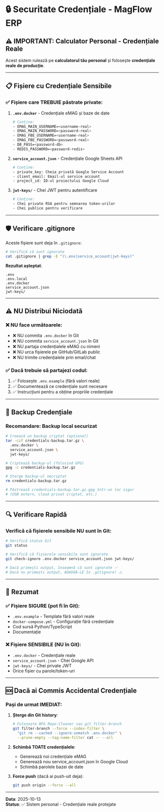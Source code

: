 # 🔒 Securitate Credențiale - MagFlow ERP

## ⚠️ IMPORTANT: Calculator Personal - Credențiale Reale

Acest sistem rulează pe **calculatorul tău personal** și folosește **credențiale reale de producție**.

---

## 📋 Fișiere cu Credențiale Sensibile

### ✅ Fișiere care TREBUIE păstrate private:

1. **`.env.docker`** - Credențiale eMAG și baze de date
   ```bash
   # Conține:
   - EMAG_MAIN_USERNAME=<username-real>
   - EMAG_MAIN_PASSWORD=<password-real>
   - EMAG_FBE_USERNAME=<username-real>
   - EMAG_FBE_PASSWORD=<password-real>
   - DB_PASS=<password-db>
   - REDIS_PASSWORD=<password-redis>
   ```

2. **`service_account.json`** - Credențiale Google Sheets API
   ```bash
   # Conține:
   - private_key: Cheia privată Google Service Account
   - client_email: Email-ul service account
   - project_id: ID-ul proiectului Google Cloud
   ```

3. **`jwt-keys/`** - Chei JWT pentru autentificare
   ```bash
   # Conține:
   - Chei private RSA pentru semnarea token-urilor
   - Chei publice pentru verificare
   ```

---

## 🛡️ Verificare .gitignore

Aceste fișiere sunt deja în `.gitignore`:

```bash
# Verifică că sunt ignorate
cat .gitignore | grep -E "(\.env|service_account|jwt-keys)"
```

**Rezultat așteptat**:
```
.env
.env.local
.env.docker
service_account.json
jwt-keys/
```

---

## ⚠️ NU Distribui Niciodată

### ❌ NU face următoarele:
- ❌ NU commita `.env.docker` în Git
- ❌ NU commita `service_account.json` în Git
- ❌ NU partaja credențialele eMAG cu nimeni
- ❌ NU urca fișierele pe GitHub/GitLab public
- ❌ NU trimite credențialele prin email/chat

### ✅ Dacă trebuie să partajezi codul:
1. ✅ Folosește `.env.example` (fără valori reale)
2. ✅ Documentează ce credențiale sunt necesare
3. ✅ Instrucțiuni pentru a obține propriile credențiale

---

## 🔄 Backup Credențiale

### Recomandare: Backup local securizat

```bash
# Creează un backup criptat (opțional)
tar -czf credentials-backup.tar.gz \
  .env.docker \
  service_account.json \
  jwt-keys/

# Criptează backup-ul (folosind GPG)
gpg -c credentials-backup.tar.gz

# Șterge backup-ul necriptat
rm credentials-backup.tar.gz

# Păstrează credentials-backup.tar.gz.gpg într-un loc sigur
# (USB extern, cloud privat criptat, etc.)
```

---

## 🔍 Verificare Rapidă

### Verifică că fișierele sensibile NU sunt în Git:

```bash
# Verifică status Git
git status

# Verifică că fișierele sensibile sunt ignorate
git check-ignore .env.docker service_account.json jwt-keys/

# Dacă primești output, înseamnă că sunt ignorate ✅
# Dacă nu primești output, ADAUGĂ-LE în .gitignore! ⚠️
```

---

## 📝 Rezumat

### ✅ Fișiere SIGURE (pot fi în Git):
- `.env.example` - Template fără valori reale
- `docker-compose.yml` - Configurație fără credențiale
- Cod sursă Python/TypeScript
- Documentație

### ❌ Fișiere SENSIBILE (NU în Git):
- `.env.docker` - Credențiale reale
- `service_account.json` - Chei Google API
- `jwt-keys/` - Chei private JWT
- Orice fișier cu parole/token-uri

---

## 🆘 Dacă ai Commis Accidental Credențiale

### Pași de urmat IMEDIAT:

1. **Șterge din Git history**:
   ```bash
   # Folosește BFG Repo-Cleaner sau git filter-branch
   git filter-branch --force --index-filter \
     "git rm --cached --ignore-unmatch .env.docker" \
     --prune-empty --tag-name-filter cat -- --all
   ```

2. **Schimbă TOATE credențialele**:
   - Generează noi credențiale eMAG
   - Generează nou service_account.json în Google Cloud
   - Schimbă parolele bazei de date

3. **Force push** (dacă ai push-uit deja):
   ```bash
   git push origin --force --all
   ```

---

**Data**: 2025-10-13  
**Status**: ✅ Sistem personal - Credențiale reale protejate
